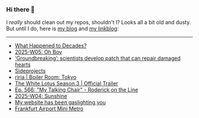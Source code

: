 ### Hi there 👋

I _really_ should clean out my repos, shouldn't I? Looks all a bit old and dusty. But until I do, here is [my blog](https://lostfocus.de/) and [my linkblog](https://dominikschwind.com/links):

--- 

<!-- POST-LIST:START -->
- [What Happened to Decades?](https://www.youtube.com/watch?v=qo_EHY5jEX4)
- [2025-W05: Oh Boy](https://lostfocus.de/2025/02/02/2025-w05-oh-boy/)
- [‘Groundbreaking’: scientists develop patch that can repair damaged hearts](https://www.theguardian.com/science/2025/jan/29/scientists-develop-patch-repair-damage-heart-failure)
- [Sideprojects](https://lostfocus.de/2025/01/28/sideprojects/)
- [riria | Boiler Room: Tokyo](https://www.youtube.com/watch?v=Fa8LQLy4C5A)
- [The White Lotus Season 3 | Official Trailer](https://www.youtube.com/watch?v=XwQRkOK5KC4)
- [Ep. 566: &quot;My Talking Chair&quot; - Roderick on the Line](https://www.merlinmann.com/roderick/ep-566-my-talking-chair.html)
- [2025-W04: Sunshine](https://lostfocus.de/2025/01/26/2025-w04-sunshine/)
- [My website has been gaslighting you](https://daverupert.com/2025/01/color-hue-rotating-gaslight/)
- [Frankfurt Airport Mini Metro](https://www.youtube.com/watch?v=ScLa2EZ1FIg)
<!-- POST-LIST:END -->

<!--
**lostfocus/lostfocus** is a ✨ _special_ ✨ repository because its `README.md` (this file) appears on your GitHub profile.

Here are some ideas to get you started:

- 🔭 I’m currently working on ...
- 🌱 I’m currently learning ...
- 👯 I’m looking to collaborate on ...
- 🤔 I’m looking for help with ...
- 💬 Ask me about ...
- 📫 How to reach me: ...
- 😄 Pronouns: ...
- ⚡ Fun fact: ...
-->
